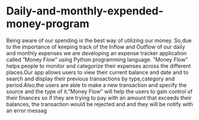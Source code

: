 # Daily-and-monthly-expended-money-program
Being aware of our spending is the best way of utilizing our money. So,due to the importance
of keeping track of the Inflow and Outflow of our daily and monthly expenses we are
developing an expense tracker application called “Money Flow” using Python programming
language.
”Money Flow” helps people to monitor and categorize their expenses across the different
places.Our app allows users to view their current balance and date and to search and display
their previous transactions by type,category and period.Also,the users are able to make a new
transaction and specify the source and the type of it.”Money Flow” will help the users to
gain control of their finances so if they are trying to pay with an amount that exceeds their
balances, the transaction would be rejected and and they will be notify with an error messag
